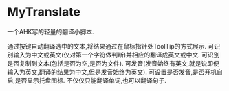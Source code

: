 MyTranslate
===========

一个AHK写的轻量的翻译小脚本.

通过按键自动翻译选中的文本,将结果通过在鼠标指针处ToolTip的方式展示.
可识别输入为中文或英文(仅对第一个字符做判断)并相应的翻译成英文或中文.
可识别是否复制到文本(包括是否为空,是否为文件).
可发音(发音始终有英文,就是说即便输入为英文,翻译的结果为中文,但是发音始终为英文).
可设置是否发音,是否开机自启,是否显示托盘图标.
不仅仅只能翻译单词,也可以翻译句子.